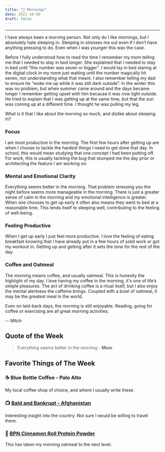 ```yaml
---
title: "🌅 Mornings"
date: 2022-10-09
draft: false
---
```


---

I have always been a morning person. Not only do I like mornings, but I absolutely hate sleeping in. Sleeping in stresses me out even if I don’t have anything pressing to do. Even when I was younger this was the case.

Before I fully understood how to read the time I remember my mom telling me that I needed to stay in bed longer. She explained that I needed to stay in bed until “this number was seven or bigger”. I would lay in bed staring at the digital clock in my room just waiting until the number magically hit seven, not understanding what that meant. I also remember telling my dad to ensure he “woke me up while it was still dark outside”. In the winter this was no problem, but when summer came around and the days became longer I remember getting upset with him because it was now light outside. He tried to explain that I was getting up at the same time, but that the sun was coming up at a different time. I thought he was pulling my leg.

What is it that I like about the morning so much, and dislike about sleeping in?

### Focus

I am most productive in the morning. The first few hours after getting up are when I choose to tackle the hardest things I need to get done that day. In school, this would mean studying that one concept I had been putting off. For work, this is usually tackling the bug that stumped me the day prior or architecting the feature I am working on.

### Mental and Emotional Clarity

Everything seems better in the morning. That problem stressing you the night before seems more manageable in the morning. There is just a greater sense of calm in the morning and my emotional intelligence is greater. When one chooses to get up early it often also means they went to bed at a reasonable time. This lends itself to sleeping well, contributing to the feeling of well-being.

### Feeling Productive

When I get up early I just feel more productive. I love the feeling of eating breakfast knowing that I have already put in a few hours of solid work or got my workout in. Getting up and getting after it sets the tone for the rest of the day.

### Coffee and Oatmeal

The morning means coffee, and usually oatmeal. This is honestly the highlight of my day. I love having my coffee in the morning, it's one of life’s simple pleasures. The act of drinking coffee is a ritual itself, but I also enjoy the mental alertness the caffeine brings. Coupled with a bowl of oatmeal, it may be the greatest meal in the world.

Even on laid-back days, the morning is still enjoyable. Reading, going for coffee or exercising are all great morning activities.

-- Mitch

## Quote of the Week

> Everything seems better in the morning - **Mom**

## Favorite Things of The Week

### ☕ Blue Bottle Coffee - Palo Alto

My local coffee shop of choice, and where I usually write these.

### 📺 [Bald and Bankrupt - Afghanistan](https://www.youtube.com/watch?v=y2Nba4MMBAU)

Interesting insight into the country. Not sure I would be willing to travel there.

### 💪 [BPN Cinnamon Roll Protein Powder](https://bareperformancenutrition.com/products/whey-protein-powder)

This has taken my morning oatmeal to the next level.
